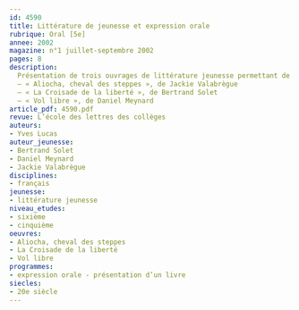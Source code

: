 ```yaml
---
id: 4590
title: Littérature de jeunesse et expression orale 
rubrique: Oral [5e]
annee: 2002
magazine: n°1 juillet-septembre 2002
pages: 8
description: 
  Présentation de trois ouvrages de littérature jeunesse permettant de travailler l’expression orale – 
  – « Aliocha, cheval des steppes », de Jackie Valabrègue
  – « La Croisade de la liberté », de Bertrand Solet
  – « Vol libre », de Daniel Meynard
article_pdf: 4590.pdf
revue: L’école des lettres des collèges
auteurs:
- Yves Lucas
auteur_jeunesse:
- Bertrand Solet
- Daniel Meynard
- Jackie Valabrègue
disciplines:
- français
jeunesse:
- littérature jeunesse
niveau_etudes:
- sixième
- cinquième
oeuvres:
- Aliocha, cheval des steppes
- La Croisade de la liberté
- Vol libre
programmes:
- expression orale - présentation d’un livre
siecles:
- 20e siècle
---
```

